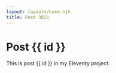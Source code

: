 ```yaml
---
layout: layouts/base.njk
title: Post 3821
---
```


# Post {{ id }}

This is post {{ id }} in my Eleventy project.
